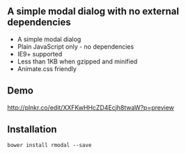 A simple modal dialog with no external dependencies
---------------------------------------------------

- A simple modal dialog
- Plain JavaScript only - no dependencies
- IE9+ supported
- Less than 1KB when gzipped and minified
- Animate.css friendly

Demo
----
http://plnkr.co/edit/XXFKwHHcZD4Ecjh8twaW?p=preview

Installation
------------
`bower install rmodal --save`